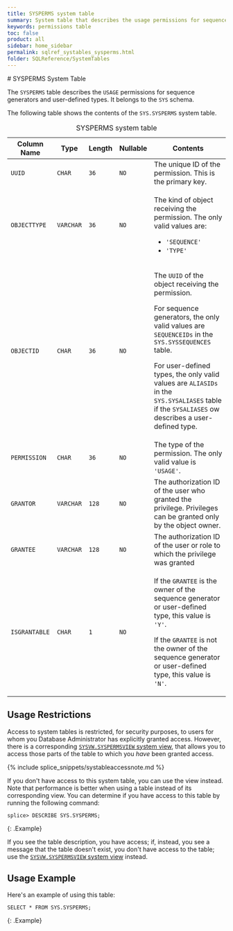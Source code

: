 ```yaml
---
title: SYSPERMS system table
summary: System table that describes the usage permissions for sequence generators and user-defined types.
keywords: permissions table
toc: false
product: all
sidebar: home_sidebar
permalink: sqlref_systables_sysperms.html
folder: SQLReference/SystemTables
---
```

<section>
<div class="TopicContent" data-swiftype-index="true" markdown="1">
# SYSPERMS System Table

The `SYSPERMS` table describes the `USAGE` permissions for sequence
generators and user-defined types. It belongs to the `SYS` schema.

The following table shows the contents of the `SYS.SYSPERMS` system table.

<table>
    <caption>SYSPERMS system table</caption>
    <col />
    <col />
    <col />
    <col />
    <col />
    <thead>
        <tr>
            <th>Column Name</th>
            <th>Type</th>
            <th>Length</th>
            <th>Nullable</th>
            <th>Contents</th>
        </tr>
    </thead>
    <tbody>
        <tr>
            <td><code>UUID</code></td>
            <td><code>CHAR</code></td>
            <td><code>36</code></td>
            <td><code>NO</code></td>
            <td>The unique ID of the permission. This is the primary key.</td>
        </tr>
        <tr>
            <td><code>OBJECTTYPE</code></td>
            <td><code>VARCHAR</code></td>
            <td><code>36</code></td>
            <td><code>NO</code></td>
            <td>
                <p class="noSpaceAbove">The kind of object receiving the permission. The only valid values are:</p>
                <ul>
                    <li> <code>'SEQUENCE'</code></li>
                    <li> <code>'TYPE'</code></li>
                </ul>
            </td>
        </tr>
        <tr>
            <td><code>OBJECTID</code></td>
            <td><code>CHAR</code></td>
            <td><code>36</code></td>
            <td><code>NO</code></td>
            <td>
                <p class="noSpaceAbove">The <code>UUID</code> of the object receiving the permission.</p>
                <p>For sequence generators, the only valid values are <code>SEQUENCEIDs</code> in the <code>SYS.SYSSEQUENCES</code> table. </p>
                <p>For user-defined types, the only valid values are <code>ALIASIDs</code> in the <code>SYS.SYSALIASES</code> table if the <code>SYSALIASES</code> ow describes a user-defined type.</p>
            </td>
        </tr>
        <tr>
            <td><code>PERMISSION</code></td>
            <td><code>CHAR</code></td>
            <td><code>36</code></td>
            <td><code>NO</code></td>
            <td>The type of the permission. The only valid value is <code>'USAGE'</code>.</td>
        </tr>
        <tr>
            <td><code>GRANTOR</code></td>
            <td><code>VARCHAR</code></td>
            <td><code>128</code></td>
            <td><code>NO</code></td>
            <td>The authorization ID of the user who granted the privilege. Privileges can be granted only by the object owner.</td>
        </tr>
        <tr>
            <td><code>GRANTEE</code></td>
            <td><code>VARCHAR</code></td>
            <td><code>128</code></td>
            <td><code>NO</code></td>
            <td>The authorization ID of the user or role to which the privilege was granted</td>
        </tr>
        <tr>
            <td><code>ISGRANTABLE</code></td>
            <td><code>CHAR</code></td>
            <td><code>1</code></td>
            <td><code>NO</code></td>
            <td>
                <p class="noSpaceAbove">If the <code>GRANTEE</code> is the owner of the sequence generator or user-defined type, this value is <code>'Y'</code>.</p>
                <p> If the <code>GRANTEE</code> is not the owner of the sequence generator or user-defined type, this value is  <code>'N'</code>.</p>
            </td>
        </tr>
    </tbody>
</table>

## Usage Restrictions

Access to system tables is restricted, for security purposes, to users for whom you Database Administrator has explicitly granted access. However, there is a corresponding [`SYSVW.SYSPERMSVIEW` system view](sqlref_sysviews_syspermsview.html), that allows you to access those parts of the table to which you _have_ been granted access.

{% include splice_snippets/systableaccessnote.md %}

If you don't have access to this system table, you can use the view instead. Note that performance is better when using a table instead of its corresponding view. You can determine if you have access to this table by running the following command:

```
splice> DESCRIBE SYS.SYSPERMS;
```
{: .Example}

If you see the table description, you have access; if, instead, you see a message that the table doesn't exist, you don't have access to the table; use the [`SYSVW.SYSPERMSVIEW` system view](sqlref_sysviews_syspermsview.html) instead.

## Usage Example

Here's an example of using this table:

```
SELECT * FROM SYS.SYSPERMS;
```
{: .Example}

</div>
</section>
